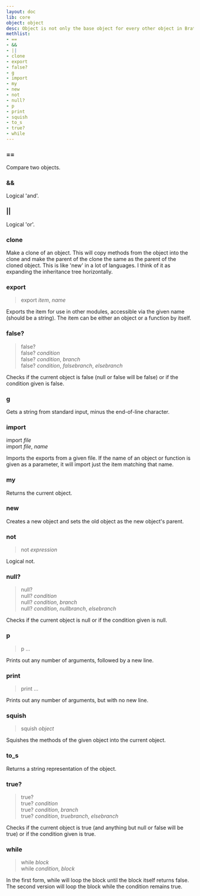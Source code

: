 ```yaml
---
layout: doc
lib: core
object: object
desc: Object is not only the base object for every other object in Brat, it is also the top-level object. These two ideas put together mean you can use any of object's methods anywhere.
methlist:
- ==
- &&
- ||
- clone
- export
- false?
- g
- import
- my
- new
- not
- null?
- p
- print
- squish
- to_s
- true?
- while
---
```


### ==

Compare two objects.

### &&

Logical 'and'.

### ||

Logical 'or'.

### clone

Make a clone of an object. This will copy methods from the object into the clone and make the parent of the clone the same as the parent of the cloned object. This is like 'new' in a lot of languages. I think of it as expanding the inheritance tree horizontally.

### export
>export _item_, _name_

Exports the item for use in other modules, accessible via the given name (should be a string). The item can be either an object or a function by itself.

### false?  
>false?  
>false? _condition_  
>false? _condition_, _branch_  
>false? _condition_, _falsebranch_, _elsebranch_

Checks if the current object is false (null or false will be false) or if the condition given is false.

### g

Gets a string from standard input, minus the end-of-line character.

### import
import _file_  
import _file_, _name_

Imports the exports from a given file. If the name of an object or function is given as a parameter, it will import just the item matching that name.

### my

Returns the current object.

### new

Creates a new object and sets the old object as the new object's parent.

### not
>not _expression_

Logical not.

### null?
>null?  
>null? _condition_  
>null? _condition_, _branch_  
>null? _condition_, _nullbranch_, _elsebranch_

Checks if the current object is null or if the condition given is null.

### p
>p ...

Prints out any number of arguments, followed by a new line.

### print
>print ...

Prints out any number of arguments, but with no new line.

### squish
>squish _object_

Squishes the methods of the given object into the current object.

### to\_s

Returns a string representation of the object.

### true?
>true?  
>true? _condition_  
>true? _condition_, _branch_  
>true? _condition_, _truebranch_, _elsebranch_

Checks if the current object is true (and anything but null or false will be true) or if the condition given is true.

### while
>while _block_  
>while _condition_, _block_

In the first form, while will loop the block until the block itself returns false. The second version will loop the block while the condition remains true.
